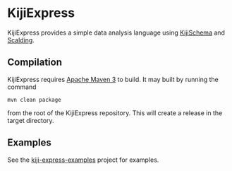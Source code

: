 KijiExpress
==============

KijiExpress provides a simple data analysis language using
[KijiSchema](https://github.com/kijiproject/kiji-schema/) and
[Scalding](https://github.com/twitter/scalding/).

Compilation
-----------

KijiExpress requires [Apache Maven 3](http://maven.apache.org/download.html)
to build. It may built by running the command

    mvn clean package

from the root of the KijiExpress repository. This will create a release in
the target directory.

Examples
--------
See the [kiji-express-examples](https://github.com/kijiproject/kiji-express-examples)
project for examples.
